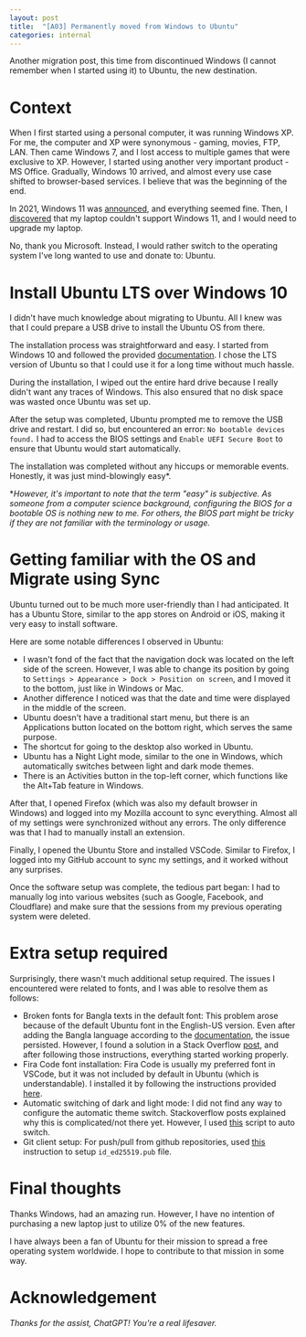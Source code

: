 ```yaml
---
layout: post
title:  "[A03] Permanently moved from Windows to Ubuntu"
categories: internal
---
```

Another migration post, this time from discontinued Windows (I cannot remember when I started using it) to Ubuntu, the new destination.

# Context

When I first started using a personal computer, it was running Windows XP. For me, the computer and XP were synonymous - gaming, movies, FTP, LAN. Then came Windows 7, and I lost access to multiple games that were exclusive to XP. However, I started using another very important product - MS Office. Gradually, Windows 10 arrived, and almost every use case shifted to browser-based services. I believe that was the beginning of the end.

In 2021, Windows 11 was [announced](https://blogs.windows.com/windowsexperience/2021/08/31/windows-11-available-on-october-5/), and everything seemed fine. Then, I [discovered](https://www.zdnet.com/article/windows-11-faq-heres-everything-you-need-to-know/) that my laptop couldn't support Windows 11, and I would need to upgrade my laptop.

No, thank you Microsoft. Instead, I would rather switch to the operating system I've long wanted to use and donate to: Ubuntu.

# Install Ubuntu LTS over Windows 10

I didn't have much knowledge about migrating to Ubuntu. All I knew was that I could prepare a USB drive to install the Ubuntu OS from there.

The installation process was straightforward and easy. I started from Windows 10 and followed the provided [documentation](https://ubuntu.com/tutorials/install-ubuntu-desktop#1-overview). I chose the LTS version of Ubuntu so that I could use it for a long time without much hassle.

During the installation, I wiped out the entire hard drive because I really didn't want any traces of Windows. This also ensured that no disk space was wasted once Ubuntu was set up.

After the setup was completed, Ubuntu prompted me to remove the USB drive and restart. I did so, but encountered an error: `No bootable devices found.` I had to access the BIOS settings and `Enable UEFI Secure Boot` to ensure that Ubuntu would start automatically.

The installation was completed without any hiccups or memorable events. Honestly, it was just mind-blowingly easy*.

**However, it's important to note that the term "easy" is subjective. As someone from a computer science background, configuring the BIOS for a bootable OS is nothing new to me. For others, the BIOS part might be tricky if they are not familiar with the terminology or usage.*

# Getting familiar with the OS and Migrate using Sync

Ubuntu turned out to be much more user-friendly than I had anticipated. It has a Ubuntu Store, similar to the app stores on Android or iOS, making it very easy to install software.

Here are some notable differences I observed in Ubuntu:

* I wasn't fond of the fact that the navigation dock was located on the left side of the screen. However, I was able to change its position by going to `Settings > Appearance > Dock > Position on screen`, and I moved it to the bottom, just like in Windows or Mac. 
* Another difference I noticed was that the date and time were displayed in the middle of the screen.
* Ubuntu doesn't have a traditional start menu, but there is an Applications button located on the bottom right, which serves the same purpose.
* The shortcut for going to the desktop also worked in Ubuntu.
* Ubuntu has a Night Light mode, similar to the one in Windows, which automatically switches between light and dark mode themes.
* There is an Activities button in the top-left corner, which functions like the Alt+Tab feature in Windows.
    
After that, I opened Firefox (which was also my default browser in Windows) and logged into my Mozilla account to sync everything. Almost all of my settings were synchronized without any errors. The only difference was that I had to manually install an extension.

Finally, I opened the Ubuntu Store and installed VSCode. Similar to Firefox, I logged into my GitHub account to sync my settings, and it worked without any surprises.

Once the software setup was complete, the tedious part began: I had to manually log into various websites (such as Google, Facebook, and Cloudflare) and make sure that the sessions from my previous operating system were deleted.

# Extra setup required

Surprisingly, there wasn't much additional setup required. The issues I encountered were related to fonts, and I was able to resolve them as follows:
* Broken fonts for Bangla texts in the default font: This problem arose because of the default Ubuntu font in the English-US version. Even after adding the Bangla language according to the [documentation](https://help.ubuntu.com/stable/ubuntu-help/prefs-language-install.html.en), the issue persisted. However, I found a solution in a Stack Overflow [post](https://unix.stackexchange.com/a/716079), and after following those instructions, everything started working properly.
* Fira Code font installation: Fira Code is usually my preferred font in VSCode, but it was not included by default in Ubuntu (which is understandable). I installed it by following the instructions provided [here](https://medium.com/roadevmap/how-to-install-and-use-fira-code-font-vscode-on-ubuntu-29f052be067c).
* Automatic switching of dark and light mode: I did not find any way to configure the automatic theme switch. Stackoverflow posts explained why this is complicated/not there yet. However, I used [this](https://askubuntu.com/a/1407874) script to auto switch.
* Git client setup: For push/pull from github repositories, used [this](https://docs.github.com/en/authentication/connecting-to-github-with-ssh/generating-a-new-ssh-key-and-adding-it-to-the-ssh-agent) instruction to setup `id_ed25519.pub` file.

# Final thoughts

Thanks Windows, had an amazing run. However, I have no intention of purchasing a new laptop just to utilize 0% of the new features.

I have always been a fan of Ubuntu for their mission to spread a free operating system worldwide. I hope to contribute to that mission in some way.

# Acknowledgement
_Thanks for the assist, ChatGPT! You're a real lifesaver._